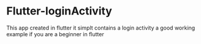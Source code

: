 # Flutter-loginActivity
This app created in flutter it simplt contains a login activity a good working example if you are a beginner in flutter
